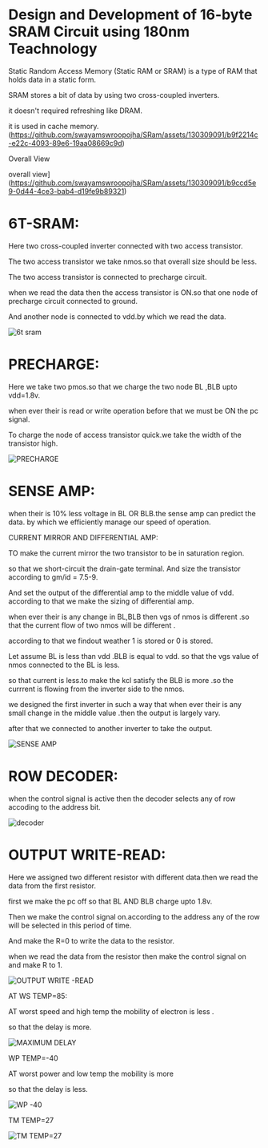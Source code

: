 # Design and Development of 16-byte SRAM Circuit using 180nm Teachnology
Static Random Access Memory (Static RAM or SRAM) is a type of RAM that holds data in a static form.

SRAM stores a bit of data by using two cross-coupled inverters.

it doesn't required refreshing like DRAM.

it is used in cache memory.
(https://github.com/swayamswroopojha/SRam/assets/130309091/b9f2214c-e22c-4093-89e6-19aa08669c9d)


Overall View 

overall view](https://github.com/swayamswroopojha/SRam/assets/130309091/b9ccd5e9-0d44-4ce3-bab4-d19fe9b89321)




# 6T-SRAM:


Here two cross-coupled inverter connected with two access transistor.

The two access transistor we take nmos.so that overall size should be less.

The two access transistor is connected to precharge circuit. 

when we read the data then the access transistor is ON.so that one node of precharge circuit connected to ground.

And another node is connected to vdd.by which we read the data.



![6t sram](https://github.com/swayamswroopojha/SRam/assets/130309091/ac92d55f-e6a1-4757-b0ab-fa48dc483ba4)


# PRECHARGE:


Here we take two pmos.so that we charge the two node BL ,BLB  upto vdd=1.8v.

when ever their is read or write operation before that we must be ON the pc signal.

 To charge the node of access transistor quick.we take the width of the transistor high.


![PRECHARGE](https://github.com/swayamswroopojha/SRam/assets/130309091/1fbfcb33-9d2e-45a0-8dc7-313519576117)


# SENSE AMP:


when their is 10% less voltage in BL OR BLB.the sense amp  can predict the data.
by which we efficiently manage our speed of operation.

CURRENT MIRROR AND DIFFERENTIAL AMP:

TO make the current mirror the  two transistor to be in saturation region.

so that we short-circuit the drain-gate terminal. And size the transistor according to  gm/id = 7.5-9.

And set the output of the differential amp to  the middle value of vdd. according to that we make the sizing of differential amp.

when ever their is any change in BL,BLB  then vgs of nmos is different .so that the current flow of two nmos will be different .

according to that we findout weather 1 is stored or 0 is stored.

Let assume BL is less than vdd .BLB is equal to vdd. so that the vgs value of nmos connected to the BL is less.

so that current is less.to make the kcl satisfy the  BLB is more .so the currrent is flowing from the inverter side to the nmos.

we designed the first inverter in such a way that when ever their is any small change in the middle value .then the output is largely vary.

after that we connected to another inverter to take the output. 



![SENSE AMP](https://github.com/swayamswroopojha/SRam/assets/130309091/34bce98d-a572-44de-b37b-809e3d95040f)


 # ROW DECODER:
 
when the control signal is active then the decoder selects any of row accoding to the address bit.


![decoder](https://github.com/swayamswroopojha/SRam/assets/130309091/cff1b779-d423-4bdd-8dff-9f5f0a2d1e0f) 



# OUTPUT WRITE-READ:


Here we assigned two different resistor with different data.then we read the data from the first resistor.

 first we make the pc off so that BL AND BLB charge upto 1.8v.
 
 Then  we make the control signal on.according to the address any of the row will be selected in this period of time.
 
 And make the R=0 to write the data to the resistor.

 when we read the data from the resistor then make the control signal on and make R to 1.
 


![OUTPUT WRITE -READ](https://github.com/swayamswroopojha/SRam/assets/130309091/a7b3a7ba-799e-484f-9ca4-3b1c9bd7f5d1)

 AT WS TEMP=85:
 
 AT worst speed and high temp the mobility of electron is less .
 
 so that the delay is more.
 
![MAXIMUM DELAY](https://github.com/swayamswroopojha/SRam/assets/130309091/153f7c65-d4ea-4f20-970f-a3ba419bb1c0)

WP TEMP=-40

AT worst power and low temp the mobility is more 

so that the delay is less.

![WP -40](https://github.com/swayamswroopojha/SRam/assets/130309091/c7c970d9-2401-492a-a800-4557ba00a41e)


 TM TEMP=27

 
![TM TEMP=27](https://github.com/swayamswroopojha/SRam/assets/130309091/a39f9881-ed2a-4328-94e2-2b7aceccec51)

